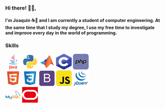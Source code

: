 ### Hi there! 👋🏽, 

#### I'm Joaquin ☕🍃 and I am currently a student of computer engineering. At the same time that I study my degree, I use my free time to investigate and improve every day in the world of programming.

### Skills
  <p> 
    <img src="./icons/java_icon.svg" alt="java" width="50" height="50"/>
    <img src="./icons/python_icon.svg" alt="python" width="50" height="50"/>
    <img src="./icons/matlab_icon.svg" alt="matlab" width="50" height="50"/>
    <img src="./icons/c_icon.svg" alt="matlab" width="50" height="50"/>
    <img src="./icons/php_icon.svg" alt="php" width="50" height="50"/>
    </br>
    <img src="./icons/html_icon.svg" alt="html" width="50" height="50"/>
    <img src="./icons/css_icon.svg" alt="css" width="50" height="50"/>
    <img src="./icons/bootstrap_icon.svg" alt="css" width="50" height="50"/>
    <img src="./icons/javascript_icon.svg" alt="javascript" width="50" height="50"/>
    <img src="./icons/jquery_icon.svg" alt="jquery" width="50" height="50"/>
    </br>
    <img src="./icons/mysql_icon.svg" alt="mysql" width="50" height="50"/>
    <img src="./icons/oracle_icon.svg" alt="mysql" width="50" height="50"/>
  </p>
  

